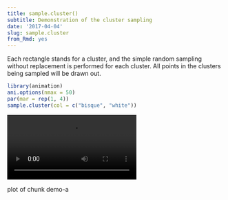 ```yaml
---
title: sample.cluster()
subtitle: Demonstration of the cluster sampling
date: '2017-04-04'
slug: sample.cluster
from_Rmd: yes
---
```

Each rectangle stands for a cluster, and the simple random sampling without
replacement is performed for each cluster. All points in the clusters being
sampled will be drawn out.
 

```r
library(animation)
ani.options(nmax = 50)
par(mar = rep(1, 4))
sample.cluster(col = c("bisque", "white"))
```

<video controls loop autoplay><source src="/figures/animation/example/sample-cluster/demo-a.mp4" /><p>plot of chunk demo-a</p></video>
